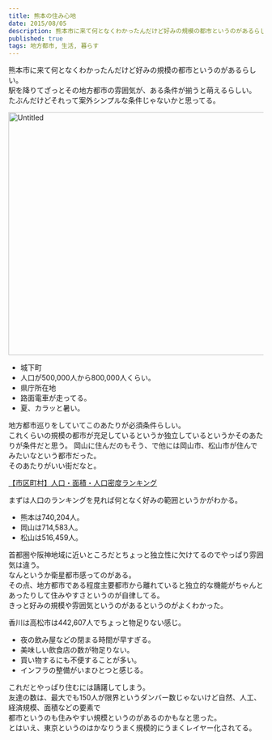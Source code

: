 ```yaml
---
title: 熊本の住み心地
date: 2015/08/05
description: 熊本市に来て何となくわかったんだけど好みの規模の都市というのがあるらしい
published: true
tags: 地方都市, 生活, 暮らす
---
```


熊本市に来て何となくわかったんだけど好みの規模の都市というのがあるらしい。  
駅を降りてざっとその地方都市の雰囲気が、ある条件が揃うと萌えるらしい。  
たぶんだけどそれって案外シンプルな条件じゃないかと思ってる。

<a data-flickr-embed="true" href="https://www.flickr.com/photos/shigeki_takeguchi/19607085853/in/dateposted-public/" title="Untitled"><img src="https://farm1.staticflickr.com/486/19607085853_6315d3f825_z.jpg" width="640" height="480" alt="Untitled"></a><script async src="//embedr.flickr.com/assets/client-code.js" charset="utf-8"></script>

* 城下町
* 人口が500,000人から800,000人くらい。
* 県庁所在地
* 路面電車が走ってる。
* 夏、カラッと暑い。

地方都市巡りをしていてこのあたりが必須条件らしい。  
これくらいの規模の都市が充足しているというか独立しているというかそのあたりが条件だと思う。
岡山に住んだのもそう、で他には岡山市、松山市が住んでみたいなという都市だった。  
そのあたりがいい街だなと。

[【市区町村】人口・面積・人口密度ランキング](http://uub.jp/rnk/cktv_j.html)

まずは人口のランキングを見れば何となく好みの範囲というかがわかる。  

* 熊本は740,204人。
* 岡山は714,583人。
* 松山は516,459人。

首都圏や阪神地域に近いところだとちょっと独立性に欠けてるのでやっぱり雰囲気は違う。  
なんというか衛星都市感ってのがある。  
その点、地方都市である程度主要都市から離れていると独立的な機能がちゃんとあったりして住みやすさというのが自律してる。  
きっと好みの規模や雰囲気というのがあるというのがよくわかった。

香川は高松市は442,607人でちょっと物足りない感じ。

* 夜の飲み屋などの閉まる時間が早すぎる。
* 美味しい飲食店の数が物足りない。
* 買い物するにも不便することが多い。
* インフラの整備がいまひとつと感じる。

これだとやっぱり住むには躊躇してしまう。  
友達の数は、最大でも150人が限界というダンバー数じゃないけど自然、人工、経済規模、面積などの要素で  
都市というのも住みやすい規模というのがあるのかもなと思った。  
とはいえ、東京というのはかなりうまく規模的にうまくレイヤー化されてる。
